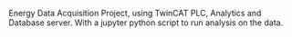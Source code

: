 Energy Data Acquisition Project, using TwinCAT PLC, Analytics and Database server. With a jupyter python script to run analysis on the data.
